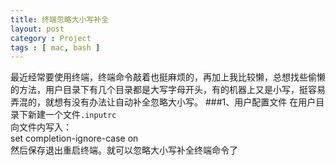 ```yaml
---
title: 终端忽略大小写补全
layout: post
category : Project
tags : [ mac, bash ]
---
```

最近经常要使用终端，终端命令敲着也挺麻烦的，再加上我比较懒，总想找些偷懒的方法，用户目录下有几个目录都是大写字母开头，有的机器上又是小写，挺容易弄混的，就想有没有办法让自动补全忽略大小写。
###1、用户配置文件
在用户目录下新建一个文件`.inputrc`  
向文件内写入：    
    set completion-ignore-case on  
然后保存退出重启终端。就可以忽略大小写补全终端命令了

